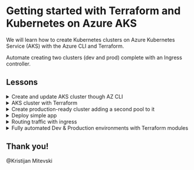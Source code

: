 # Getting started with Terraform and Kubernetes on Azure AKS
We will learn how to create Kubernetes clusters on Azure Kubernetes Service (AKS) with the Azure CLI and Terraform.

Automate creating two clusters (dev and prod) complete with an Ingress controller.

## Lessons
<details>
  <summary>Create and update AKS cluster though AZ CLI</summary>

# Ways to provide a cluster
3 ways
- (1) Using AWS Web interface through *ClickOps* -> avoid because does not scale well and it is error prone
- (2) Use Azure CLI
- (3) Define the cluster with code tool such as Terraform

You should aim to use 2 and 3 together.

In this lesson we will do the following though Azure CLI:
- Learn basic commands
- Create a new Resource Group
- Create a cluster
- Update cluster configurations such as location and node count
- Delete everything previously created

# Main concepts
- AKS is Azures equirvalent of Amazons EKS. A Kubernetes cloud service.
- Kubectl is AKS CLI.
- AKS manages the cluster control plane, Kubernetes API and etcd database
- Use az-cli

# How to
First list and can see if there are any clusters already created

```
az aks list
```

To create a new clust, first we need to have a **resource group** to assign one to.

Use an existing one
```
az group list
```

Or, create a new one.

```
az group create --namd ResourceGroupName --location brazil
```

Register a resource provider
```
az provider -n Microsfot.ContainerService
```

Create the cluster assigning it to a ResourceGroup. If you do not provide ssh credentials, you need to have them generated. Optionally you can chose how many nodes it should have.
```
az create -g ResourceGroupName -n ClusterName --generate-ssh-keys --node-count 2
```

Update it passing the parameters you wish to update. You should always provider the cluster and its group name
```
az aks update --resource-group ResourceGroupName --name ClusterName --enable-duster-auscaler --min-count 1 --max-count 2
```
**DONE!** Cluster created

## Deleting resources

First we shall delete the cluster
```
az aks delete -name ClusterName --resource-group Resource GroupName
```
Then finally the group
```
az group delete --resource-group ResourceGroupName
```
**DONE!** All resources previously created were destroyed, check by using the ```list``` command for both group and cluster
  
</details>
<details>
  <summary>AKS cluster with Terraform</summary>

# AKS cluster with Terraform

- Terraform is an opensource IaaC tool
- With HCL, plan and translate it into code so Terraform can take on the rest
- Make sure to have Terraform binary installed

## How to

- 1) Get subscription ID and take note of it
```
az account list
```

- 2) We need to create a Contributor Service Principal to provide Terraform so it can act on our behalf
```
az ad sp create for-rabc --role="Contributor" --scopes="/subscriotions/YOUR_SUB_ID"
```
Will return appId, password, tenant, displayName and name.

- 3) Export environment variables so Terraform can access them
```
export ARM_CLIENT_ID = appId
export ARM_SUBSCRIPTION_ID = subscription ID 
export ARN_TENANT_ID = tenant
export ARM_CLIENT_SECRET = password
```

- 4) Create the most basic .tf file called main.tf and write the following code. As we can see, we can co-relate with lesson number 1.

Here, instead of running every single command through Az CLI, we will set it up and Terraform will automate its creation.

```
terraform {
  required_providers {
    azurerm = {
      source  = "hashicorp/azurerm"
      version = "=2.48.0"
    }
  }
}

provider "azurerm" {
  features {}
}

resource "azurerm_resource_group" "rg" {
  name     = "learnk8sResourceGroup"
  location = "northeurope"
}
```

- 5) Run init so Terraform can prepare by translating the instructions into API calls and it will create a state file to keep track of what it has already done
```
terraform init
```

- 6) Plan and revise before creating. The following command allows us to do just that
```
terraform plan
```

- 7) Apply the plan
```
terraform apply
```

And DONE! We have successfully used Terraform to create a resource group

- 8) Destroy everything created
```
terraform destroy
```
</details>


<details>
  <summary>Create production-ready cluster adding a second pool to it</summary>
 
1) Reduce node count from 2 to 1, under default_node_pool in main.tf file

2) Add following resouce creating to main.tf
```
resource "azurerm_kubernetes_cluster_node_pool" "mem" {
 kubernetes_cluster_id = azurerm_kubernetes_cluster.cluster.id
 name                  = "mem"
 node_count            = "1"
 vm_size               = "standard_d11_v2"
}
```
3) Plan, check and apply
```
terraform plan
```
```
terraform apply
```

4) Verify the new pool has been created
```
kubeclt get nodes --kubeconfig kubeconfig
```

 </details>  
<details>
  <summary>Deploy simple app</summary>
  
1) Create YAML deployment file
```
apiVersion: apps/v1
kind: Deployment
metadata:
  name: hello-kubernetes
spec:
  selector:
    matchLabels:
      name: hello-kubernetes
  template:
    metadata:
      labels:
        name: hello-kubernetes
    spec:
      containers:
        - name: app
          image: paulbouwer/hello-kubernetes:1.8
          ports:
            - containerPort: 8080
```
2) Submit definition to the cluster
```
kubectl apply -f deployment.yaml
```
*Export Kubeconfig file to ~/.kube/config so you dont have to passs ```--kubeconfig kubeconfig``` all the time

3) Get the name of the pod 
```
kubectl get pods
```  

4) Connect to the pod
```
kubectl port-foward <NAME-OF-THE-POD> 8080:8080
```
The application is exposed, but that is not a great way to do it. Use service of type loadbalancer to expose them.

5) Create service-loadbalancer.yaml file
```
apiVersion: v1
kind: Service
metadata:
  name: hello-kubernetes
spec:
  type: LoadBalancer
  ports:
    - port: 80
      targetPort: 8080
  selector:
    name: hello-kubernetes
```

6) Submit YAML
```
kubectl apply -f service-loadbalancer.yaml
```

7) DONE! Application is exposed through its public IP
 ```
 kubectl get svc
 ```

However, the loadbalancer created only services one service at a time. Load balancers are expensive and theres a way to get around this.
  </details> 

<details>
  <summary>Routing traffic with ingress</summary>

1) Azure add-on to use Ingress controller with Nginx. Append main.tf under cluster ressource config
```
 addon_profile {
    http_application_routing {
      enabled = true
    }
  }
```

2) Plan ```terraform plan```

3) Apply ```terraform apply```

4)Check created pods
```
kubectl get pods -n kube-system | grep addon
```

5) Create ingress.yaml file
```
apiVersion: networking.k8s.io/v1
kind: Ingress
metadata:
  name: hello-kubernetes
  annotations:
    kubernetes.io/ingress.class: addon-http-application-routing
spec:
  rules:
    - http:
        paths:
          - path: /
            pathType: Prefix
            backend:
              service:
                name: hello-kubernetes
                port:
                  number: 80
```

6) Deploy ingress file
```
kubectl apply -f ingress.yaml
```
DONE! Fully working cluster that can route live traffic!]

To serve HTTPS traffic, you need to use HELM

</details> 

<details>
  <summary>Fully automated Dev & Production environments with Terraform modules</summary>

Creating separates environments when provisioning infra is one of the most common tasks.

We shall use Terraform modules to encapsulate resources using variables and expressions.

1) From task 5, move files ```main.tf```, ```variables.tf``` and ```outputs.tf``` to a new folder named main and create a ```main.tf``` where the old one used to be

2) In the subfolder, append the ```env_name``` variable to the ResourceGroup
```
# output truncated for clarity
resource "azurerm_resource_group" "rg" {
  name     = "learnk8sResourceGroup-${var.env_name}"
}
```

3) In the main folder, edit the ```main.tf``` file and set it to create 2 clusters. One for dev and another for prod.
```
module "dev_cluster" {
    source       = "./main"
    env_name     = "dev"
    cluster_name = "learnk8scluster"
}

module "prod_cluster" {
    source       = "./main"
    env_name     = "prod"
    cluster_name = "learnk8scluster"
}
```
4) Set the default node pool count to 1, to avoid going beyond what Azures free tier allow us to
```
 default_node_pool {
    name       = "default"
    node_count = "1"
    vm_size    = "standard_d2_v2"
  }
```

5) Preview changes and apply
```terraform plan```
```terraform apply```

6) If you wish to have different types of instances for each environment, create a new variable, edit the ```vm_size``` (default_node_pool) parameter to a dinamic one and add a new parameter to the main ```main.tf``` file.
```
variable "instance_type" {
  default = "standard_d2_v2"
}
```
```
default_node_pool {
  name       = "default"
  node_count = "1"
  vm_size    = var.instance_type
}
```
```
module "dev_cluster" {
    source       = "./main"
    env_name     = "dev"
    cluster_name = "learnk8scluster"
    instance_type= "standard_d2_v2"
}

module "prod_cluster" {
    source       = "./main"
    env_name     = "prod"
    cluster_name = "learnk8scluster"
    instance_type= "standard_d11_v2"
}
```

Done!

</details> 

## Thank you!

@Kristijan Mitevski
